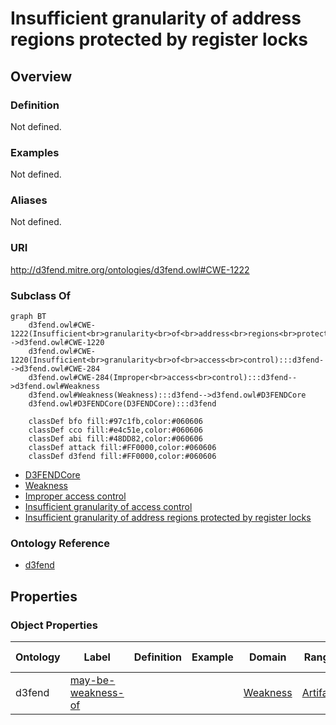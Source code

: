 # Insufficient granularity of address regions protected by register locks

## Overview

### Definition
Not defined.

### Examples
Not defined.

### Aliases
Not defined.

### URI
http://d3fend.mitre.org/ontologies/d3fend.owl#CWE-1222

### Subclass Of
```mermaid
graph BT
    d3fend.owl#CWE-1222(Insufficient<br>granularity<br>of<br>address<br>regions<br>protected<br>by<br>register<br>locks):::d3fend-->d3fend.owl#CWE-1220
    d3fend.owl#CWE-1220(Insufficient<br>granularity<br>of<br>access<br>control):::d3fend-->d3fend.owl#CWE-284
    d3fend.owl#CWE-284(Improper<br>access<br>control):::d3fend-->d3fend.owl#Weakness
    d3fend.owl#Weakness(Weakness):::d3fend-->d3fend.owl#D3FENDCore
    d3fend.owl#D3FENDCore(D3FENDCore):::d3fend
    
    classDef bfo fill:#97c1fb,color:#060606
    classDef cco fill:#e4c51e,color:#060606
    classDef abi fill:#48DD82,color:#060606
    classDef attack fill:#FF0000,color:#060606
    classDef d3fend fill:#FF0000,color:#060606
```

- [D3FENDCore](/docs/ontology/reference/model/D3FENDCore/D3FENDCore.md)
- [Weakness](/docs/ontology/reference/model/D3FENDCore/Weakness/Weakness.md)
- [Improper access control](/docs/ontology/reference/model/D3FENDCore/Weakness/Improper%20access%20control/Improper%20access%20control.md)
- [Insufficient granularity of access control](/docs/ontology/reference/model/D3FENDCore/Weakness/Improper%20access%20control/Insufficient%20granularity%20of%20access%20control/Insufficient%20granularity%20of%20access%20control.md)
- [Insufficient granularity of address regions protected by register locks](/docs/ontology/reference/model/D3FENDCore/Weakness/Improper%20access%20control/Insufficient%20granularity%20of%20access%20control/Insufficient%20granularity%20of%20address%20regions%20protected%20by%20register%20locks/Insufficient%20granularity%20of%20address%20regions%20protected%20by%20register%20locks.md)


### Ontology Reference
- [d3fend](http://d3fend.mitre.org/ontologies/d3fend.owl#)

## Properties
### Object Properties
| Ontology | Label | Definition | Example | Domain | Range | Inverse Of |
|----------|-------|------------|---------|--------|-------|------------|
| d3fend | [may-be-weakness-of](http://d3fend.mitre.org/ontologies/d3fend.owl#may-be-weakness-of) |  |  | [Weakness](/docs/ontology/reference/model/D3FENDCore/Weakness/Weakness.md) | [Artifact](/docs/ontology/reference/model/D3FENDCore/Artifact/Artifact.md) | [may-have-weakness](http://d3fend.mitre.org/ontologies/d3fend.owl#may-have-weakness) |


